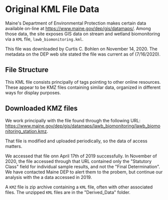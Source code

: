 # Original KML File Data
Maine's Department of Environmental Protection makes certain data available on-line 
at <https://www.maine.gov/dep/gis/datamaps/>.   Among those data, the site 
exposes GIS data on stream and wetland biomonitoring via a `KML` file, 
`lawb_biomonitoring.kml`.

This file was downloaded by Curtis C. Bohlen on November 14, 2020.  The metadata on
the DEP web site stated the file was current as of (7/16/2020).

## File Structure
This KML file consists principally of <NetworkLink> tags pointing to other 
online resources.  These appear to be KMZ files containing similar
data, organized in different ways for display purposes.

## Downloaded KMZ files
We work principally with the file found through the following URL:
<https://www.maine.gov/dep/gis/datamaps/lawb_biomonitoring/lawb_biomonitoring_station.kmz>.

That file is modified and uploaded periodically, so the data of access matters.

We accessed that file onn April 17th of 2019 successfully.  In November of 2020,
the file accessed through that URL contained only the "Statutory Class" field 
for individual sample results, and not the "Final Determination".  We have
contacted Maine DEP to alert them to the probem, but continue our analysis with the 
a data accessed in 2019.

A `KMZ` file is zip archive containing a `KML` file, often with other associated files.
The unzipped `KML` files are in the "Derived_Data" folder.